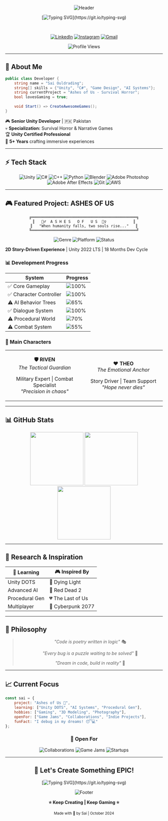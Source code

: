 <div align="center">

![Header](https://capsule-render.vercel.app/api?type=waving&color=gradient&customColorList=6,11,20&height=200&section=header&text=SAI%20OULDRADING&fontSize=70&fontColor=fff&animation=twinkling&fontAlignY=40)

[![Typing SVG](https://readme-typing-svg.demolab.com?font=Fira+Code&size=28&duration=3000&pause=1000&color=00D9FF&center=true&vCenter=true&width=600&lines=UNITY+WIZARD+%F0%9F%8E%AE;GAME+DEVELOPER+%F0%9F%94%A5;SURVIVAL+HORROR+EXPERT+%F0%9F%A7%9F;Building+Epic+Experiences!)](https://git.io/typing-svg)

<br>

[![LinkedIn](https://img.shields.io/badge/LinkedIn-%230077B5.svg?style=for-the-badge&logo=linkedin&logoColor=white)](https://www.linkedin.com/in/muhammad-saim-a26349358/)
[![Instagram](https://img.shields.io/badge/Instagram-%23E4405F.svg?style=for-the-badge&logo=Instagram&logoColor=white)](https://www.instagram.com/saimk.k18/)
[![Gmail](https://img.shields.io/badge/Gmail-D14836?style=for-the-badge&logo=gmail&logoColor=white)](mailto:Ouldrading@gmail.com)

![Profile Views](https://komarev.com/ghpvc/?username=saiouldrading&color=00D9FF&style=for-the-badge)

</div>

---

## 🎯 About Me

```csharp
public class Developer {
    string name = "Sai Ouldrading";
    string[] skills = {"Unity", "C#", "Game Design", "AI Systems"};
    string currentProject = "Ashes of Us - Survival Horror";
    bool lovesGaming = true;
    
    void Start() => CreateAwesomeGames();
}
```

🎮 **Senior Unity Developer** | 🇵🇰 Pakistan  
💀 **Specialization:** Survival Horror & Narrative Games  
🏆 **Unity Certified Professional**  
🚀 **5+ Years** crafting immersive experiences

---

## ⚡ Tech Stack

<div align="center">

![Unity](https://img.shields.io/badge/unity-%23000000.svg?style=for-the-badge&logo=unity&logoColor=white)
![C#](https://img.shields.io/badge/c%23-%23239120.svg?style=for-the-badge&logo=csharp&logoColor=white)
![C++](https://img.shields.io/badge/c++-%2300599C.svg?style=for-the-badge&logo=c%2B%2B&logoColor=white)
![Python](https://img.shields.io/badge/python-3670A0?style=for-the-badge&logo=python&logoColor=ffdd54)
![Blender](https://img.shields.io/badge/blender-%23F5792A.svg?style=for-the-badge&logo=blender&logoColor=white)
![Adobe Photoshop](https://img.shields.io/badge/adobe%20photoshop-%2331A8FF.svg?style=for-the-badge&logo=adobe%20photoshop&logoColor=white)
![Adobe After Effects](https://img.shields.io/badge/Adobe%20After%20Effects-9999FF.svg?style=for-the-badge&logo=Adobe%20After%20Effects&logoColor=white)
![Git](https://img.shields.io/badge/git-%23F05033.svg?style=for-the-badge&logo=git&logoColor=white)
![AWS](https://img.shields.io/badge/AWS-%23FF9900.svg?style=for-the-badge&logo=amazon-aws&logoColor=white)

</div>

---

## 🎮 Featured Project: ASHES OF US

<div align="center">

```ascii
╔═══════════════════════════════════════════════╗
║   🧟‍♂️  A S H E S   O F   U S  🧟‍♀️            ║
║   "When humanity falls, two souls rise..."   ║
╚═══════════════════════════════════════════════╝
```

![Genre](https://img.shields.io/badge/Post--Apocalyptic-Survival%20Horror-darkred?style=for-the-badge)
![Platform](https://img.shields.io/badge/PC-Steam-blue?style=for-the-badge&logo=steam)
![Status](https://img.shields.io/badge/Status-In%20Development-orange?style=for-the-badge)

</div>

**2D Story-Driven Experience** | Unity 2022 LTS | 18 Months Dev Cycle

### 📊 Development Progress

| System | Progress |
|--------|----------|
| ✅ Core Gameplay | ![100%](https://progress-bar.dev/100?color=00d9ff) |
| ✅ Character Controller | ![100%](https://progress-bar.dev/100?color=00d9ff) |
| ⚠️ AI Behavior Trees | ![65%](https://progress-bar.dev/65?color=ffd700) |
| ✅ Dialogue System | ![100%](https://progress-bar.dev/100?color=00d9ff) |
| ⚠️ Procedural World | ![70%](https://progress-bar.dev/70?color=ffd700) |
| ⚠️ Combat System | ![55%](https://progress-bar.dev/55?color=ff6b35) |

### 👥 Main Characters

<table>
<tr>
<td width="50%" align="center">

**🛡️ RIVEN**  
*The Tactical Guardian*

Military Expert | Combat Specialist  
*"Precision in chaos"*

</td>
<td width="50%" align="center">

**❤️ THEO**  
*The Emotional Anchor*

Story Driver | Team Support  
*"Hope never dies"*

</td>
</tr>
</table>

---

## 📊 GitHub Stats

<div align="center">

<img height="170em" src="https://github-readme-stats.vercel.app/api?username=saiouldrading&show_icons=true&theme=radical&hide_border=true&bg_color=0D1117&title_color=00D9FF&icon_color=FF6B35&text_color=C9D1D9"/>

<img height="170em" src="https://github-readme-stats.vercel.app/api/top-langs/?username=saiouldrading&layout=compact&theme=radical&hide_border=true&bg_color=0D1117&title_color=00D9FF&text_color=C9D1D9"/>

<img height="170em" src="https://github-readme-streak-stats.herokuapp.com/?user=saiouldrading&theme=radical&hide_border=true&background=0D1117&stroke=00D9FF&ring=FF6B35&fire=FF6B35&currStreakLabel=00D9FF"/>

</div>

---

## 🔬 Research & Inspiration

<div align="center">

| 🧠 Learning | 🎮 Inspired By |
|-------------|----------------|
| Unity DOTS | 🧟 Dying Light |
| Advanced AI | 🤠 Red Dead 2 |
| Procedural Gen | 💔 The Last of Us |
| Multiplayer | 🌃 Cyberpunk 2077 |

</div>

---

## 💭 Philosophy

<div align="center">

> *"Code is poetry written in logic"* 🎭
> 
> *"Every bug is a puzzle waiting to be solved"* 🧩
> 
> *"Dream in code, build in reality"* 💫

</div>

---

## 📈 Current Focus

```javascript
const sai = {
    project: "Ashes of Us 🧟",
    learning: ["Unity DOTS", "AI Systems", "Procedural Gen"],
    hobbies: ["Gaming", "3D Modeling", "Photography"],
    openFor: ["Game Jams", "Collaborations", "Indie Projects"],
    funFact: "I debug in my dreams! 😴💻"
};
```

<div align="center">

### 🌟 Open For

![Collaborations](https://img.shields.io/badge/Collaborations-Welcome-00D9FF?style=for-the-badge)
![Game Jams](https://img.shields.io/badge/Game%20Jams-Ready-FF6B35?style=for-the-badge)
![Startups](https://img.shields.io/badge/Startup%20Ideas-Interested-FFD700?style=for-the-badge)

</div>

---

<div align="center">

## 🎯 Let's Create Something EPIC!

[![Typing SVG](https://readme-typing-svg.demolab.com?font=Fira+Code&size=20&duration=3000&pause=1000&color=FFD700&center=true&vCenter=true&width=600&lines=Building+tomorrow's+gaming+experiences;One+line+of+code+at+a+time;Let's+collaborate+and+create!)](https://git.io/typing-svg)

![Footer](https://capsule-render.vercel.app/api?type=waving&color=gradient&customColorList=6,11,20&height=120&section=footer)

**⭐ Keep Creating | Keep Gaming ⭐**

<sub>Made with 💙 by Sai | October 2024</sub>

</div>

